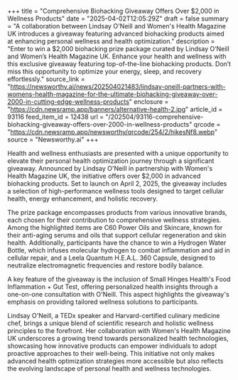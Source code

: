 +++
title = "Comprehensive Biohacking Giveaway Offers Over $2,000 in Wellness Products"
date = "2025-04-02T12:05:29Z"
draft = false
summary = "A collaboration between Lindsay O'Neill and Women's Health Magazine UK introduces a giveaway featuring advanced biohacking products aimed at enhancing personal wellness and health optimization."
description = "Enter to win a $2,000 biohacking prize package curated by Lindsay O’Neill and Women’s Health Magazine UK. Enhance your health and wellness with this exclusive giveaway featuring top-of-the-line biohacking products. Don’t miss this opportunity to optimize your energy, sleep, and recovery effortlessly."
source_link = "https://newsworthy.ai/news/202504021483/lindsay-oneill-partners-with-womens-health-magazine-for-the-ultimate-biohacking-giveaway-over-2000-in-cutting-edge-wellness-products"
enclosure = "https://cdn.newsramp.app/banners/alternative-health-2.jpg"
article_id = 93116
feed_item_id = 12438
url = "/202504/93116-comprehensive-biohacking-giveaway-offers-over-2000-in-wellness-products"
qrcode = "https://cdn.newsramp.app/newsworthy/qrcode/254/2/hikesNf8.webp"
source = "Newsworthy.ai"
+++

<p>Health and wellness enthusiasts are presented with a unique opportunity to elevate their personal health optimization journey through a significant giveaway. Announced by Lindsay O'Neill in partnership with Women's Health Magazine UK, the initiative offers over $2,000 in advanced biohacking products. Set to launch on April 2, 2025, the giveaway includes a selection of high-performance wellness tools designed to target cellular health, energy enhancement, and holistic recovery.</p><p>The prize package encompasses products from various innovative brands, each chosen for their contribution to comprehensive wellness strategies. Among the highlighted items are C60 Power Oils and Skincare, known for their anti-aging serums and oils that support cellular regeneration and skin health. Additionally, participants have the chance to win a Hydrogen Water Bottle, which infuses molecular hydrogen to combat inflammation and aid in cellular repair, and a Leela Quantum H.E.A.L. 360 Capsule, designed to neutralize electromagnetic frequencies and restore bodily balance.</p><p>A key feature of the giveaway is the inclusion of Small Hinges Health's Food Inflammation + Gut Test, offering personalized health insights through a one-on-one consultation with O'Neill. This aspect highlights the giveaway's emphasis on providing tailored wellness solutions to participants.</p><p>Lindsay O'Neill, a TEDx speaker and Harvard-certified culinary medicine chef, brings a unique blend of scientific research and holistic wellness principles to the forefront. Her collaboration with Women's Health Magazine UK underscores a growing trend towards personalized health technologies, showcasing how innovative products can empower individuals to adopt proactive approaches to their well-being. This initiative not only makes advanced health optimization strategies more accessible but also reflects the evolving landscape of personal health and wellness technologies.</p>